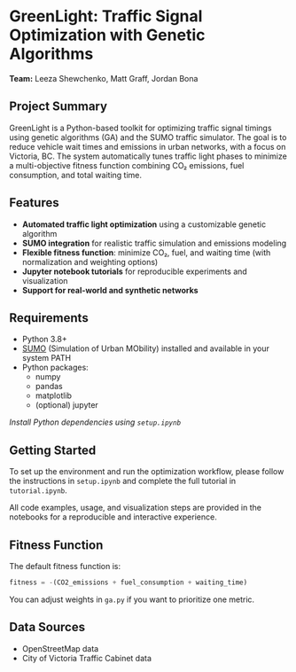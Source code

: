 
# GreenLight: Traffic Signal Optimization with Genetic Algorithms

**Team:** Leeza Shewchenko, Matt Graff, Jordan Bona

## Project Summary
GreenLight is a Python-based toolkit for optimizing traffic signal timings using genetic algorithms (GA) and the SUMO traffic simulator. The goal is to reduce vehicle wait times and emissions in urban networks, with a focus on Victoria, BC. The system automatically tunes traffic light phases to minimize a multi-objective fitness function combining CO₂ emissions, fuel consumption, and total waiting time.

## Features
- **Automated traffic light optimization** using a customizable genetic algorithm
- **SUMO integration** for realistic traffic simulation and emissions modeling
- **Flexible fitness function**: minimize CO₂, fuel, and waiting time (with normalization and weighting options)
- **Jupyter notebook tutorials** for reproducible experiments and visualization
- **Support for real-world and synthetic networks**

## Requirements
- Python 3.8+
- [SUMO](https://www.eclipse.org/sumo/) (Simulation of Urban MObility) installed and available in your system PATH
- Python packages:
  - numpy
  - pandas
  - matplotlib
  - (optional) jupyter

*Install Python dependencies using `setup.ipynb`*

## Getting Started

To set up the environment and run the optimization workflow, please follow the instructions in `setup.ipynb` and complete the full tutorial in `tutorial.ipynb`.

All code examples, usage, and visualization steps are provided in the notebooks for a reproducible and interactive experience.

## Fitness Function
The default fitness function is:

```python
fitness = -(CO2_emissions + fuel_consumption + waiting_time)
```
You can adjust weights in `ga.py` if you want to prioritize one metric.

## Data Sources
- OpenStreetMap data
- City of Victoria Traffic Cabinet data

